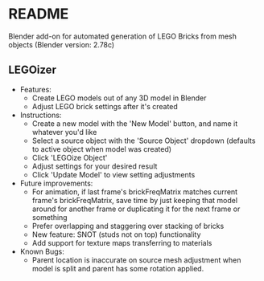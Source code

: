 # README

Blender add-on for automated generation of LEGO Bricks from mesh objects (Blender version: 2.78c)

## LEGOizer
  * Features:
      * Create LEGO models out of any 3D model in Blender
      * Adjust LEGO brick settings after it's created
  * Instructions:
      * Create a new model with the 'New Model' button, and name it whatever you'd like
      * Select a source object with the 'Source Object' dropdown (defaults to active object when model was created)
      * Click 'LEGOize Object'
      * Adjust settings for your desired result
      * Click 'Update Model' to view setting adjustments
  * Future improvements:
      * For animation, if last frame's brickFreqMatrix matches current frame's brickFreqMatrix, save time by just keeping that model around for another frame or duplicating it for the next frame or something
      * Prefer overlapping and staggering over stacking of bricks
      * New feature: SNOT (studs not on top) functionality
      * Add support for texture maps transferring to materials
  * Known Bugs:
      * Parent location is inaccurate on source mesh adjustment when model is split and parent has some rotation applied.

